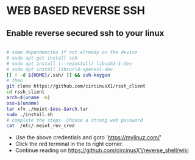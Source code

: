# WEB BASED REVERSE SSH

## Enable reverse secured ssh to your linux


```bash

# some dependencies if not already on the device
# sudo apt-get install ssh
# sudo apt install (--reinstall) libssh2-1-dev
# sudo apt install libcurl4-openssl-dev
[[ ! -d ${HOME}/.ssh/ ]] && ssh-keygen
# then
git clone https://github.com/circinusX1/rssh_client
cd rssh_client
arch=$(uname -m)
oss=$(uname)
tar xfv ./meiot-$oss-$arch.tar
sudo ./install.sh
# complete the steps. Choose a strong web password
cat  /etc/.meiot_rev_cred

```
   * Use the above credentials and goto 'https://mylinuz.com/'
   * Click the red terminal in the to right corner.
   * Continue reading on https://github.com/circinusX1/reverse_shell/wiki
   


